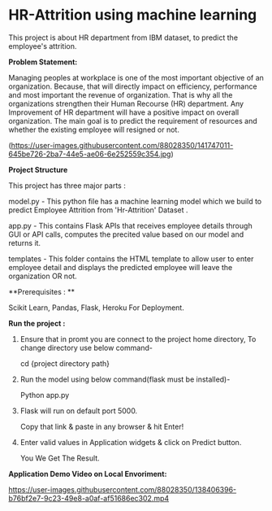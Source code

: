 # HR-Attrition using machine learning
This project is about HR department from IBM dataset, to predict the employee's attrition.

**Problem Statement:**

Managing peoples at workplace is one of the most important objective of an organization. Because, that will directly impact on efficiency, performance and most important the revenue of organization. That is why all the organizations strengthen their Human Recourse (HR) department. Any Improvement of HR department will have a positive impact on overall organization. 
The main goal is to predict the requirement of resources and whether the existing employee will resigned or not.

(https://user-images.githubusercontent.com/88028350/141747011-645be726-2ba7-44e5-ae06-6e252559c354.jpg)

**Project Structure**

This project has three major parts :

model.py - This python file has a machine learning model which we build to predict Employee Attrition from 'Hr-Attrition' Dataset .

app.py - This contains Flask APIs that receives employee details through GUI or API calls, computes the precited value based on our model and returns it.

templates - This folder contains the HTML template to allow user to enter employee detail and displays the predicted employee will leave the organization OR not.

**Prerequisites : **

Scikit Learn, Pandas, Flask, Heroku For Deployment.

**Run the project :**

1. Ensure that in promt you are connect to the project home directory, To change directory
   use below command-
   
   cd {project directory path} 

2. Run the model using below command(flask must be installed)- 
   
   Python app.py

3. Flask will run on default port 5000.
   
   Copy that link & paste in any browser & hit Enter!

4. Enter valid values in Application widgets & click on Predict button.
   
   You We Get The Result.  

**Application Demo Video on Local Envoriment:**


https://user-images.githubusercontent.com/88028350/138406396-b76bf2e7-9c23-49e8-a0af-af51686ec302.mp4

